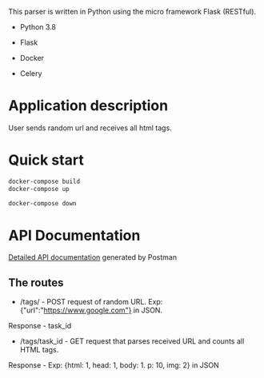  This parser is written in Python using the micro framework Flask (RESTful).

- Python 3.8

- Flask

- Docker

- Celery

# Application description
User sends random url and receives all html tags.



# Quick start

```sh
docker-compose build
docker-compose up

docker-compose down
```
# API Documentation

[Detailed API documentation]() generated by Postman

## The routes

- /tags/ - POST request of random URL. Exp: {"url":"https://www.google.com"} in JSON. 

Response - task_id


- /tags/task_id - GET request that parses received URL and counts all HTML tags. 

Response - Exp: {html: 1, head: 1, body: 1. p: 10, img: 2} in JSON
